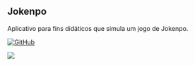 <h2>Jokenpo</h2>
Aplicativo para fins didáticos que simula um jogo de Jokenpo. 


[![GitHub](https://img.shields.io/github/license/mashape/apistatus.svg)](https://github.com/marcoscuomo/Jokenpo/blob/master/LICENSE)

<img src="http://www.mojumob.com.br/git/jokenpo/imagens/jokenpo1.png"/> 

